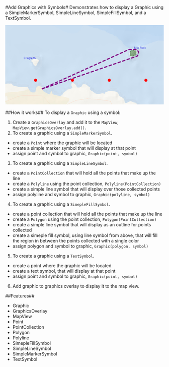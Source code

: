 #Add Graphics with Symbols#
Demonstrates how to display a Graphic using a SimpleMarkerSymbol, SimpleLineSymbol, SimpleFillSymbol, and a TextSymbol.

![](AddGraphicsWithSymbols.png)

##How it works##
To display a `Graphic` using a symbol:

1. Create a `GraphicsOverlay` and add it to the `MapView`, `MapView.getGraphicsOverlay.add()`.
2. To create a graphic using a `SimpleMarkerSymbol`.
  - create a `Point` where the graphic will be located
  - create a simple marker symbol that will display at that point
  - assign point and symbol to graphic, `Graphic(point, symbol)`
3. To create a graphic using a `SimpleLineSymbol`.
  - create a `PointCollection` that will hold all the points that make up the line
  - create a `Polyline` using the point collection, `Polyline(PointCollection)`
  - create a simple line symbol that will display over those collected points
  - assign polyline and symbol to graphic, `Graphic(polyline, symbol)`
4. To create a graphic using a `SimepleFillSymbol`.
  - create a point collection that will hold all the points that make up the line
  - create a `Polygon` using the point collection, `Polygon(PointCollection)`
  - create a simple line symbol that will display as an outline for points collected
  - create a simeple fill symbol, using line symbol from above, that will fill the region in between the points collected with a single color 
  - assign polygon and symbol to graphic, `Graphic(polygon, symbol)`
5. To create a graphic using a `TextSymbol`.
  - create a point where the graphic will be located
  - create a text symbol, that will display at that point
  - assign point and symbol to graphic, `Graphic(point, symbol)`
6. Add graphic to graphics overlay to display it to the map view.

##Features##
- Graphic
- GraphicsOverlay
- MapView
- Point
- PointCollection
- Polygon
- Polyline
- SimepleFillSymbol
- SimpleLineSymbol
- SimpleMarkerSymbol
- TextSymbol
